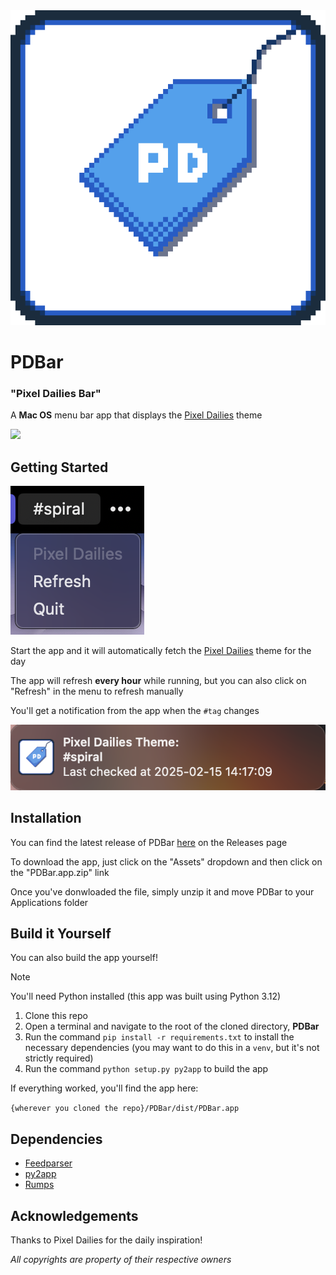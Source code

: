 <img src="src/appicon.png" alt="app icon"/>

# PDBar
### "Pixel Dailies Bar"

A **Mac OS** menu bar app that displays the [Pixel Dailies](https://mastodon.art/@pixel_dailies) theme

<img src="https://badgen.net/badge/latest/0.1.0"/>


## Getting Started

<img src="screenshots/main.png" alt="a screenshot of the main application menu" />

Start the app and it will automatically fetch the [Pixel Dailies](https://mastodon.art/@pixel_dailies) theme for the day

The app will refresh **every hour** while running, but you can also click on "Refresh" in the menu to refresh manually

You'll get a notification from the app when the `#tag` changes

<img src="screenshots/notification.png" alt="a screenshot of a typical notification from this app" />

## Installation

You can find the latest release of PDBar [here](https://github.com/JRiggles/PDBar/releases/latest) on the Releases page

To download the app, just click on the "Assets" dropdown and then click on the "PDBar.app.zip" link

Once you've donwloaded the file, simply unzip it and move PDBar to your Applications folder

## Build it Yourself

You can also build the app yourself!

> [!NOTE]
> You'll need Python installed (this app was built using Python 3.12)

1. Clone this repo
2. Open a terminal and navigate to the root of the cloned directory, **PDBar**
3. Run the command `pip install -r requirements.txt` to install the necessary dependencies (you may want to do this in a `venv`, but it's not strictly required)
4. Run the command `python setup.py py2app` to build the app

If everything worked, you'll find the app here:

`{wherever you cloned the repo}/PDBar/dist/PDBar.app`

## Dependencies

  - [Feedparser](https://feedparser.readthedocs.io/en/latest/index.html)
  - [py2app](https://py2app.readthedocs.io/en/latest/index.html)
  - [Rumps](https://github.com/jaredks/rumps?tab=readme-ov-file)

## Acknowledgements

Thanks to Pixel Dailies for the daily inspiration!

*All copyrights are property of their respective owners*
